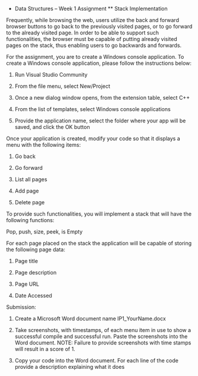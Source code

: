 * Data Structures – Week 1 Assignment
** Stack Implementation

 

Frequently, while browsing the web, users utilize the back and forward browser buttons to go back to the previously visited pages, or to go forward to the already visited page.  In order to be able to support such functionalities, the browser must be capable of putting already visited pages on the stack, thus enabling users to go backwards and forwards.

For the assignment, you are to create a Windows console application. To create a Windows console application, please follow the instructions below:

1.    Run Visual Studio Community

2.    From the file menu, select New/Project

3.    Once a new dialog window opens, from the extension table, select C++

4.    From the list of templates, select Windows console applications

5.    Provide the application name, select the folder where your app will be saved, and click the OK button

 

Once your application is created, modify your code so that it displays a menu with the following items:

1.    Go back

2.    Go forward

3.    List all pages

4.    Add page

5.    Delete page

To provide such functionalities, you will implement a stack that will have the following functions:

Pop, push, size, peek, is Empty

For each page placed on the stack the application will be capable of storing the following page data:

1.    Page title

2.    Page description

3.    Page URL

4.    Date Accessed

Submission:

1.    Create a Microsoft Word document name IP1_YourName.docx

2.    Take screenshots, with timestamps, of each menu item in use to show a successful compile and successful run. Paste the screenshots into the Word document. NOTE: Failure to provide screenshots with time stamps will result in a score of 1.

3.    Copy your code into the Word document. For each line of the code provide a description explaining what it does